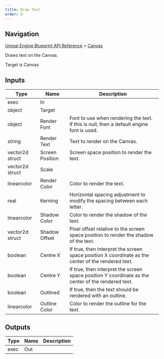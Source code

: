 ```yaml
---
title: Draw Text
order: 9
---
```

## Navigation

[Unreal Engine Blueprint API Reference](https://dev.epicgames.com/documentation/en-us/unreal-engine/BlueprintAPI) > [Canvas](https://dev.epicgames.com/documentation/en-us/unreal-engine/BlueprintAPI/Canvas)

Draws text on the Canvas.

Target is Canvas

## Inputs

| Type | Name | Description |
| --- | --- | --- |
| exec | In |  |
| object | Target |  |
| object | Render Font | Font to use when rendering the text. If this is null, then a default engine font is used. |
| string | Render Text | Text to render on the Canvas. |
| vector2d struct | Screen Position | Screen space position to render the text. |
| vector2d struct | Scale |  |
| linearcolor | Render Color | Color to render the text. |
| real | Kerning | Horizontal spacing adjustment to modify the spacing between each letter. |
| linearcolor | Shadow Color | Color to render the shadow of the text. |
| vector2d struct | Shadow Offset | Pixel offset relative to the screen space position to render the shadow of the text. |
| boolean | Centre X | If true, then interpret the screen space position X coordinate as the center of the rendered text. |
| boolean | Centre Y | If true, then interpret the screen space position Y coordinate as the center of the rendered text. |
| boolean | Outlined | If true, then the text should be rendered with an outline. |
| linearcolor | Outline Color | Color to render the outline for the text. |

## Outputs

| Type | Name | Description |
| --- | --- | --- |
| exec | Out |  |
